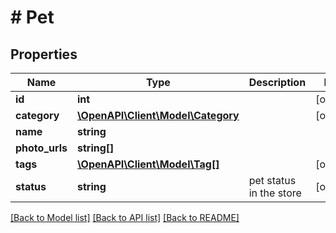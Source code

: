 # # Pet

## Properties

Name | Type | Description | Notes
------------ | ------------- | ------------- | -------------
**id** | **int** |  | [optional]
**category** | [**\OpenAPI\Client\Model\Category**](Category.md) |  | [optional]
**name** | **string** |  |
**photo_urls** | **string[]** |  |
**tags** | [**\OpenAPI\Client\Model\Tag[]**](Tag.md) |  | [optional]
**status** | **string** | pet status in the store | [optional]

[[Back to Model list]](../../README.md#models) [[Back to API list]](../../README.md#endpoints) [[Back to README]](../../README.md)
